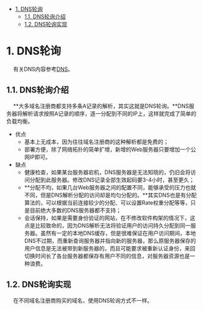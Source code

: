 
<!-- TOC -->

- [1. DNS轮询](#1-dns轮询)
    - [1.1. DNS轮询介绍](#11-dns轮询介绍)
    - [1.2. DNS轮询实现](#12-dns轮询实现)

<!-- /TOC -->

# 1. DNS轮询  
&emsp; 有关DNS内容参考[DNS](/docs/network/DNS.md)。  

## 1.1. DNS轮询介绍  
&emsp; **大多域名注册商都支持多条A记录的解析，其实这就是DNS轮询。**DNS服务器将解析请求按照A记录的顺序，逐一分配到不同的IP上，这样就完成了简单的负载均衡。

* 优点
    * 基本上无成本，因为往往域名注册商的这种解析都是免费的；
    * 部署方便，除了网络拓扑的简单扩增，新增的Web服务器只要增加一个公网IP即可。
* 缺点
    * 健康检查，如果某台服务器宕机，DNS服务器是无法知晓的，仍旧会将访问分配到此服务器。修改DNS记录全部生效起码要3-4小时，甚至更久；
    * **分配不均，如果几台Web服务器之间的配置不同，能够承受的压力也就不同，但是DNS解析分配的访问却是均匀分配的。**其实DNS也是有分配算法的，可以根据当前连接较少的分配、可以设置Rate权重分配等等，只是目前绝大多数的DNS服务器都不支持；
    * 会话保持，如果是需要身份验证的网站，在不修改软件构架的情况下，这点是比较致命的，因为DNS解析无法将验证用户的访问持久分配到同一服务器。虽然有一定的本地DNS缓存，但是很难保证在用户访问期间，本地DNS不过期，而重新查询服务器并指向新的服务器，那么原服务器保存的用户信息是无法被带到新服务器的，而且可能要求被重新认证身份，来回切换时间长了各台服务器都保存有用户不同的信息，对服务器资源也是一种浪费。

## 1.2. DNS轮询实现  
&emsp; 在不同域名注册商购买的域名，使用DNS轮询方式不一样。  
